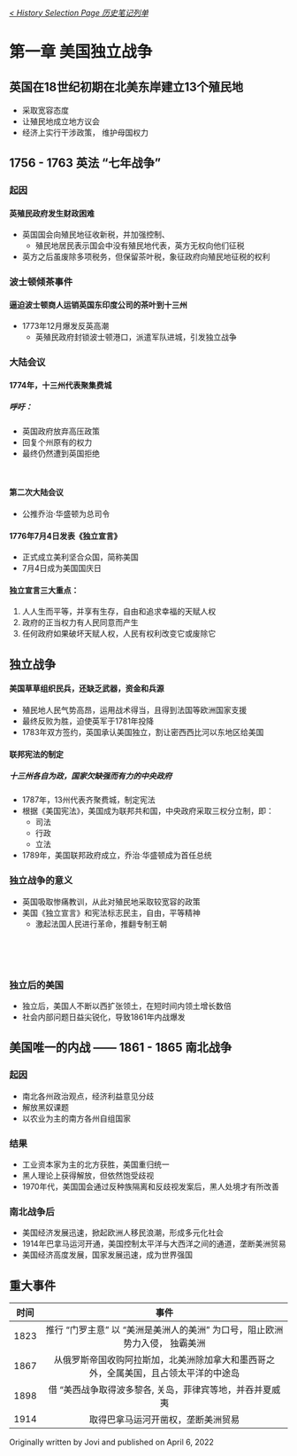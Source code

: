 ###### [< History Selection Page 历史笔记列单](https://jcjovi.github.io/subjects/historyhome)
# 第一章 美国独立战争

## 英国在18世纪初期在北美东岸建立13个殖民地
 - 采取宽容态度
 - 让殖民地成立地方议会
 - 经济上实行干涉政策， 维护母国权力

## 1756 - 1763 英法 “七年战争”
### 起因
#### 英殖民政府发生财政困难
- 英国国会向殖民地征收新税，并加强控制、
  - 殖民地居民表示国会中没有殖民地代表，英方无权向他们征税
- 英方之后虽废除多项税务，但保留茶叶税，象征政府向殖民地征税的权利
 
### 波士顿倾茶事件
#### 逼迫波士顿商人运销英国东印度公司的茶叶到十三州
- 1773年12月爆发反英高潮
  - 英殖民政府封锁波士顿港口，派遣军队进城，引发独立战争

### 大陆会议
#### 1774年，十三州代表聚集费城
##### 呼吁：
  - 英国政府放弃高压政策
  - 回复个州原有的权力
  - 最终仍然遭到英国拒绝

<br>

#### 第二次大陆会议
- 公推乔治·华盛顿为总司令
#### 1776年7月4日发表《独立宣言》
- 正式成立美利坚合众国，简称美国
- 7月4日成为美国国庆日

#### 独立宣言三大重点：
1. 人人生而平等，并享有生存，自由和追求幸福的天赋人权
2. 政府的正当权力有人民同意而产生
3. 任何政府如果破坏天赋人权，人民有权利改变它或废除它

## 独立战争
#### 美国草草组织民兵，还缺乏武器，资金和兵源
  - 殖民地人民气势高昂，运用战术得当，且得到法国等欧洲国家支援
  - 最终反败为胜，迫使英军于1781年投降
  - 1783年双方签约，英国承认美国独立，割让密西西比河以东地区给美国

#### 联邦宪法的制定
##### 十三州各自为政，国家欠缺强而有力的中央政府
- 1787年，13州代表齐聚费城，制定宪法
- 根据《美国宪法》，美国成为联邦共和国，中央政府采取三权分立制，即：
  - 司法
  - 行政
  - 立法
- 1789年，美国联邦政府成立，乔治·华盛顿成为首任总统

### 独立战争的意义
- 英国吸取惨痛教训，从此对殖民地采取较宽容的政策
- 美国《独立宣言》和宪法标志民主，自由，平等精神
  - 激起法国人民进行革命，推翻专制王朝

<br>
<br>
<br>

### 独立后的美国
- 独立后，美国人不断以西扩张领土，在短时间内领土增长数倍
- 社会内部问题日益尖锐化，导致1861年内战爆发

## 美国唯一的内战 —— 1861 - 1865 南北战争
### 起因
- 南北各州政治观点，经济利益意见分歧
- 解放黑奴课题
- 以农业为主的南方各州自组国家

### 结果
- 工业资本家为主的北方获胜，美国重归统一
- 黑人理论上获得解放，但依然饱受歧视
- 1970年代，美国国会通过反种族隔离和反歧视发案后，黑人处境才有所改善

### 南北战争后
- 美国经济发展迅速，掀起欧洲人移民浪潮，形成多元化社会
- 1914年巴拿马运河开通，美国控制太平洋与大西洋之间的通道，垄断美洲贸易
- 美国经济高度发展，国家发展迅速，成为世界强国

## 重大事件
| 时间 | 事件 |
| :-------: | :-------: |
| 1823 | 推行 “门罗主意” 以 “美洲是美洲人的美洲” 为口号，阻止欧洲势力入侵， 独霸美洲 |
| 1867 | 从俄罗斯帝国收购阿拉斯加，北美洲除加拿大和墨西哥之外，全属美国，且占领太平洋的中途岛 |
| 1898 | 借 “美西战争取得波多黎各, 关岛，菲律宾等地，并吞并夏威夷 |
| 1914 | 取得巴拿马运河开凿权，垄断美洲贸易 |

Originally written by Jovi and published on April 6, 2022
